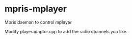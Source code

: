 # mpris-mplayer
Mpris daemon to control mplayer

Modify playeradaptor.cpp to add the radio channels you like.
